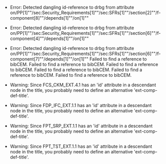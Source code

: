 * Error: Detected dangling id-reference to drbg from attribute
        on/PP[1]""/sec:Security_Requirements[1]""/sec:SFRs[1]""/section[2]""/f-component[8]""/depends[1]""/on[1]""
* Error: Detected dangling id-reference to drbg from attribute
        on/PP[1]""/sec:Security_Requirements[1]""/sec:SFRs[1]""/section[6]""/f-component[4]""/depends[1]""/on[1]""
* Error: Detected dangling id-reference to drbg from attribute
        on/PP[1]""/sec:Security_Requirements[1]""/sec:SFRs[1]""/section[6]""/f-component[7]""/depends[1]""/on[1]""
 Failed to find a reference to bibCEM.
 Failed to find a reference to bibCEM.
 Failed to find a reference to bibCEM.
 Failed to find a reference to bibCEM.
 Failed to find a reference to bibCEM.
 Failed to find a reference to bibCEM.
* Warning: Since FCS_CKM_EXT.4.1 has an 'id' attribute in a descendant node in the title, you probably need to define an alternative 'ext-comp-def-title'.
                       
* Warning: Since FDP_IFC_EXT.1.1 has an 'id' attribute in a descendant node in the title, you probably need to define an alternative 'ext-comp-def-title'.
                       
* Warning: Since FPT_SRP_EXT.1.1 has an 'id' attribute in a descendant node in the title, you probably need to define an alternative 'ext-comp-def-title'.
                       
* Warning: Since FPT_TST_EXT.1.1 has an 'id' attribute in a descendant node in the title, you probably need to define an alternative 'ext-comp-def-title'.
                       
